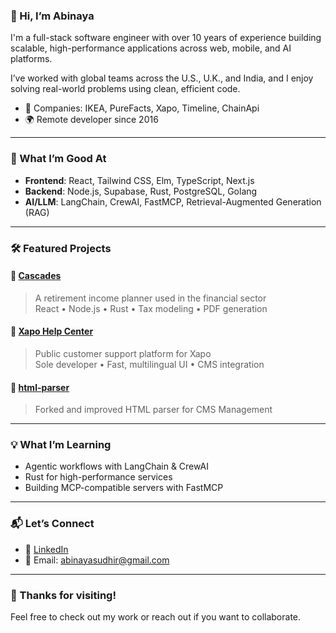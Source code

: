 ### 👋 Hi, I’m Abinaya

I'm a full-stack software engineer with over 10 years of experience building scalable, high-performance applications across web, mobile, and AI platforms.

I’ve worked with global teams across the U.S., U.K., and India, and I enjoy solving real-world problems using clean, efficient code.

- 💼 Companies: IKEA, PureFacts, Xapo, Timeline, ChainApi
- 🌍 Remote developer since 2016
---

### 🧠 What I’m Good At

- **Frontend**: React, Tailwind CSS, Elm, TypeScript, Next.js  
- **Backend**: Node.js, Supabase, Rust, PostgreSQL, Golang
- **AI/LLM**: LangChain, CrewAI, FastMCP, Retrieval-Augmented Generation (RAG)  


---

### 🛠 Featured Projects

#### 🔹 [Cascades](#)
> A retirement income planner used in the financial sector  
> React • Node.js • Rust • Tax modeling • PDF generation

#### 🔹 [Xapo Help Center](https://customersupport.xapo.com/lang/en_us/)
> Public customer support platform for Xapo  
> Sole developer • Fast, multilingual UI • CMS integration

#### 🔹 [html-parser](https://github.com/abinayasudhir/html-parser)
> Forked and improved HTML parser for CMS Management


---

### 💡 What I’m Learning

- Agentic workflows with LangChain & CrewAI  
- Rust for high-performance services  
- Building MCP-compatible servers with FastMCP

---

### 📬 Let’s Connect

- 💼 [LinkedIn](https://www.linkedin.com/in/abinayasudhir)  
- 📧 Email: abinayasudhir@gmail.com  


---

### 🙌 Thanks for visiting!

Feel free to check out my work or reach out if you want to collaborate.
